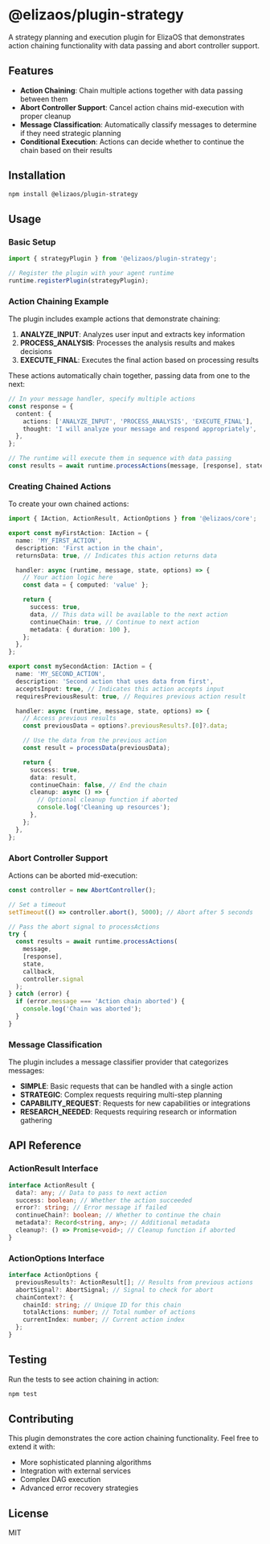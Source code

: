 # @elizaos/plugin-strategy

A strategy planning and execution plugin for ElizaOS that demonstrates action chaining functionality with data passing and abort controller support.

## Features

- **Action Chaining**: Chain multiple actions together with data passing between them
- **Abort Controller Support**: Cancel action chains mid-execution with proper cleanup
- **Message Classification**: Automatically classify messages to determine if they need strategic planning
- **Conditional Execution**: Actions can decide whether to continue the chain based on their results

## Installation

```bash
npm install @elizaos/plugin-strategy
```

## Usage

### Basic Setup

```typescript
import { strategyPlugin } from '@elizaos/plugin-strategy';

// Register the plugin with your agent runtime
runtime.registerPlugin(strategyPlugin);
```

### Action Chaining Example

The plugin includes example actions that demonstrate chaining:

1. **ANALYZE_INPUT**: Analyzes user input and extracts key information
2. **PROCESS_ANALYSIS**: Processes the analysis results and makes decisions
3. **EXECUTE_FINAL**: Executes the final action based on processing results

These actions automatically chain together, passing data from one to the next:

```typescript
// In your message handler, specify multiple actions
const response = {
  content: {
    actions: ['ANALYZE_INPUT', 'PROCESS_ANALYSIS', 'EXECUTE_FINAL'],
    thought: 'I will analyze your message and respond appropriately',
  },
};

// The runtime will execute them in sequence with data passing
const results = await runtime.processActions(message, [response], state);
```

### Creating Chained Actions

To create your own chained actions:

```typescript
import { IAction, ActionResult, ActionOptions } from '@elizaos/core';

export const myFirstAction: IAction = {
  name: 'MY_FIRST_ACTION',
  description: 'First action in the chain',
  returnsData: true, // Indicates this action returns data

  handler: async (runtime, message, state, options) => {
    // Your action logic here
    const data = { computed: 'value' };

    return {
      success: true,
      data, // This data will be available to the next action
      continueChain: true, // Continue to next action
      metadata: { duration: 100 },
    };
  },
};

export const mySecondAction: IAction = {
  name: 'MY_SECOND_ACTION',
  description: 'Second action that uses data from first',
  acceptsInput: true, // Indicates this action accepts input
  requiresPreviousResult: true, // Requires previous action result

  handler: async (runtime, message, state, options) => {
    // Access previous results
    const previousData = options?.previousResults?.[0]?.data;

    // Use the data from the previous action
    const result = processData(previousData);

    return {
      success: true,
      data: result,
      continueChain: false, // End the chain
      cleanup: async () => {
        // Optional cleanup function if aborted
        console.log('Cleaning up resources');
      },
    };
  },
};
```

### Abort Controller Support

Actions can be aborted mid-execution:

```typescript
const controller = new AbortController();

// Set a timeout
setTimeout(() => controller.abort(), 5000); // Abort after 5 seconds

// Pass the abort signal to processActions
try {
  const results = await runtime.processActions(
    message,
    [response],
    state,
    callback,
    controller.signal
  );
} catch (error) {
  if (error.message === 'Action chain aborted') {
    console.log('Chain was aborted');
  }
}
```

### Message Classification

The plugin includes a message classifier provider that categorizes messages:

- **SIMPLE**: Basic requests that can be handled with a single action
- **STRATEGIC**: Complex requests requiring multi-step planning
- **CAPABILITY_REQUEST**: Requests for new capabilities or integrations
- **RESEARCH_NEEDED**: Requests requiring research or information gathering

## API Reference

### ActionResult Interface

```typescript
interface ActionResult {
  data?: any; // Data to pass to next action
  success: boolean; // Whether the action succeeded
  error?: string; // Error message if failed
  continueChain?: boolean; // Whether to continue the chain
  metadata?: Record<string, any>; // Additional metadata
  cleanup?: () => Promise<void>; // Cleanup function if aborted
}
```

### ActionOptions Interface

```typescript
interface ActionOptions {
  previousResults?: ActionResult[]; // Results from previous actions
  abortSignal?: AbortSignal; // Signal to check for abort
  chainContext?: {
    chainId: string; // Unique ID for this chain
    totalActions: number; // Total number of actions
    currentIndex: number; // Current action index
  };
}
```

## Testing

Run the tests to see action chaining in action:

```bash
npm test
```

## Contributing

This plugin demonstrates the core action chaining functionality. Feel free to extend it with:

- More sophisticated planning algorithms
- Integration with external services
- Complex DAG execution
- Advanced error recovery strategies

## License

MIT
